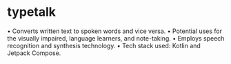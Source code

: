 # typetalk
• Converts written text to spoken words and vice versa. 
• Potential uses for the visually impaired, language learners, and note-taking. 
• Employs speech recognition and synthesis technology. 
• Tech stack used: Kotlin and Jetpack Compose.
